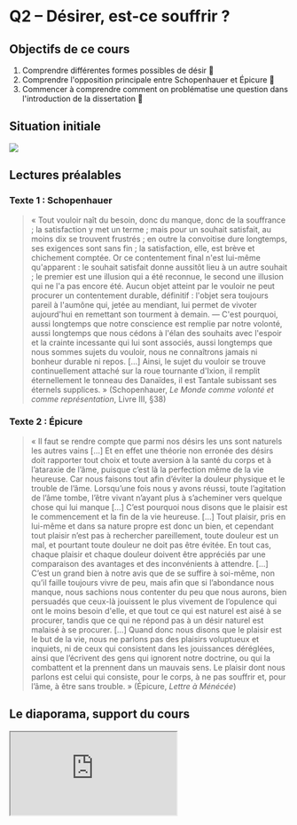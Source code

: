 # Q2 – Désirer, est-ce souffrir ?

## Objectifs de ce cours

1. Comprendre différentes formes possibles de désir 🔵
2. Comprendre l'opposition principale entre Schopenhauer et Épicure 🔴
3. Commencer à comprendre comment on problématise une question dans l'introduction de la dissertation  🔴

## Situation initiale

[![](https://i.ibb.co/WKZsCWY/steve-cutts-happiness-t.jpg)](https://ladigitale.dev/digiplay/#/v/613ee98222974)

## Lectures préalables

### Texte 1 : Schopenhauer

>« Tout vouloir naît du besoin, donc du manque, donc de la souffrance ; la satisfaction y met un terme ; mais pour un souhait satisfait, au moins dix se trouvent frustrés ; en outre la convoitise dure longtemps, ses exigences sont sans fin ; la satisfaction, elle, est brève et chichement comptée. Or ce contentement final n'est lui-même qu'apparent : le souhait satisfait donne aussitôt lieu à un autre souhait ; le premier est une illusion qui a été reconnue, le second une illusion qui ne l'a pas encore été. Aucun objet atteint par le vouloir ne peut procurer un contentement durable, définitif : l'objet sera toujours pareil à l'aumône qui, jetée au mendiant, lui permet de vivoter aujourd'hui en remettant son tourment à demain. — C'est pourquoi, aussi longtemps que notre conscience est remplie par notre volonté, aussi longtemps que nous cédons à l'élan des souhaits avec l'espoir et la crainte incessante qui lui sont associés, aussi longtemps que nous sommes sujets du vouloir, nous ne connaîtrons jamais ni bonheur durable ni repos. [...] Ainsi, le sujet du vouloir se trouve continuellement attaché sur la roue tournante d'Ixion, il remplit éternellement le tonneau des Danaïdes, il est Tantale subissant ses éternels supplices. » (Schopenhauer, _Le Monde comme volonté et comme représentation_, Livre III, §38)

### Texte 2 : Épicure

>« Il faut se rendre compte que parmi nos désirs les uns sont naturels les autres vains […] Et en effet une théorie non erronée des désirs doit rapporter tout choix et toute aversion à la santé du corps et à l’ataraxie de l’âme, puisque c’est là la perfection même de la vie heureuse. Car nous faisons tout afin d’éviter la douleur physique et le trouble de l’âme. Lorsqu’une fois nous y avons réussi, toute l’agitation de l’âme tombe, l’être vivant n’ayant plus à s’acheminer vers quelque chose qui lui manque […] C’est pourquoi nous disons que le plaisir est le commencement et la fin de la vie heureuse. […] Tout plaisir, pris en lui-même et dans sa nature propre est donc un bien, et cependant tout plaisir n’est pas à rechercher pareillement, toute douleur est un mal, et pourtant toute douleur ne doit pas être évitée. En tout cas, chaque plaisir et chaque douleur doivent être appréciés par une comparaison des avantages et des inconvénients à attendre. […] C’est un grand bien à notre avis que de se suffire à soi-même, non qu’il faille toujours vivre de peu, mais afin que si l’abondance nous manque, nous sachions nous contenter du peu que nous aurons, bien persuadés que ceux-là jouissent le plus vivement de l’opulence qui ont le moins besoin d'elle, et que tout ce qui est naturel est aisé à se procurer, tandis que ce qui ne répond pas à un désir naturel est malaisé à se procurer. […]  Quand donc nous disons que le plaisir est le but de la vie, nous ne parlons pas des plaisirs voluptueux et inquiets, ni de ceux qui consistent dans les jouissances déréglées, ainsi que l’écrivent des gens qui ignorent notre doctrine, ou qui la combattent et la prennent dans un mauvais sens. Le plaisir dont nous parlons est celui qui consiste, pour le corps, à ne pas souffrir et, pour l’âme, à être sans trouble. » (Épicure, _Lettre à Ménécée_)



## Le diaporama, support du cours

<iframe src="https://eyssette.github.io/marp-slides/slides/2021-2022/s1-ch1-q2-Desirer-est-ce-souffrir.html"></iframe>

<!-- ## Les connaissances à maîtriser

### Niveau 1

### Niveau 2

### Niveau 3

## Questions de révision

### Niveau 1

### Niveau 2

### Niveau 3


## Exercices

### Petits exercices

### Sujets d'application

## Pistes d'approfondissement

1. Lire cette [analyse très précise de la publicité de Dior](https://eyssette.github.io/blog/assets/pdf/ancien_blog/1_ethique_et_philosophie_morale/2007_2008_analyse_dior.pdf)
2. Faire l'analyse d'une image publicitaire
3. Découvrir l'analyse que Baudrillard propose de la société de consommation sur le site Philitt : « [Baudrillard ou le triomphe du superflu](https://philitt.fr/2014/10/23/baudrillard-ou-le-triomphe-du-superflu/) »

 -->